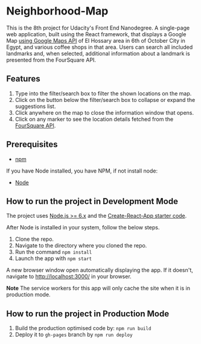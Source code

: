 # Neighborhood-Map
This is the 8th project for Udacity's Front End Nanodegree. A single-page web application, built using the React framework, that displays a Google Map [using Google Maps API](https://cloud.google.com/maps-platform/maps/) of El Hossary area in 6th of October City in Egypt, and various coffee shops in that area. Users can search all included landmarks and, when selected, additional information about a landmark is presented from the FourSquare API.


## Features

1. Type into the filter/search box to filter the shown locations on the map.
2. Click on the button below the filter/search box to collapse or expand the suggestions list.
3. Click anywhere on the map to close the information window that opens.
4. Click on any marker to see the location details fetched from the [FourSquare API](https://developer.foursquare.com/).


## Prerequisites

* [npm](https://www.npmjs.com/)

If you have Node installed, you have NPM, if not install node:

* [Node](https://nodejs.org/en/)


## How to run the project in Development Mode
The project uses [Node.js >= 6.x](https://nodejs.org/en/) and the [Create-React-App starter code](https://github.com/facebookincubator/create-react-app).

After Node is installed in your system, follow the below steps.

1. Clone the repo. 
2. Navigate to the directory where you cloned the repo.
3. Run the command `npm install`
4. Launch the app with `npm start`

A new browser window open automatically displaying the app.  If it doesn't, navigate to [http://localhost:3000/](http://localhost:3000/) in your browser.

**Note**
The service workers for this app will only cache the site when it is in production mode.

## How to run the project in Production Mode

1. Build the production optimised code by: `npm run build`
2. Deploy it to `gh-pages` branch by `npm run deploy`
